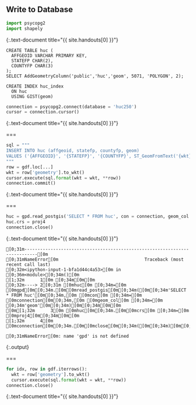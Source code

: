 ---
---

## Write to Database


~~~python
import psycopg2
import shapely
~~~
{:.text-document title="{{ site.handouts[0] }}"}



~~~pql
CREATE TABLE huc (
  AFFGEOID VARCHAR PRIMARY KEY,
  STATEFP CHAR(2),
  COUNTYFP CHAR(3)
);
SELECT AddGeometryColumn('public','huc','geom', 5071, 'POLYGON', 2);
~~~

~~~psql
CREATE INDEX huc_index
  ON huc
  USING GIST(geom)
~~~


~~~python
connection = psycopg2.connect(database = 'huc250')
cursor = connection.cursor()
~~~
{:.text-document title="{{ site.handouts[0] }}"}



===


~~~python
sql = """
INSERT INTO huc (affgeoid, statefp, countyfp, geom)
VALUES ('{AFFGEOID}', '{STATEFP}', '{COUNTYFP}', ST_GeomFromText('{wkt}', 5071))
"""
row = gdf.loc[...]
wkt = row['geometry'].to_wkt()
cursor.execute(sql.format(wkt = wkt, **row))
connection.commit()
~~~
{:.text-document title="{{ site.handouts[0] }}"}



===


~~~python
huc = gpd.read_postgis('SELECT * FROM huc', con = connection, geom_col = 'geom')
huc.crs = proj4
connection.close()
~~~
{:.text-document title="{{ site.handouts[0] }}"}

~~~
[0;31m---------------------------------------------------------------------------[0m
[0;31mNameError[0m                                 Traceback (most recent call last)
[0;32m<ipython-input-1-bfa1d44c4a53>[0m in [0;36m<module>[0;34m()[0m
[1;32m      1[0m [0;34m[0m[0m
[0;32m----> 2[0;31m [0mhuc[0m [0;34m=[0m [0mgpd[0m[0;34m.[0m[0mread_postgis[0m[0;34m([0m[0;34m'SELECT * FROM huc'[0m[0;34m,[0m [0mcon[0m [0;34m=[0m [0mconnection[0m[0;34m,[0m [0mgeom_col[0m [0;34m=[0m [0;34m'geom'[0m[0;34m)[0m[0;34m[0m[0m
[0m[1;32m      3[0m [0mhuc[0m[0;34m.[0m[0mcrs[0m [0;34m=[0m [0mproj4[0m[0;34m[0m[0m
[1;32m      4[0m [0mconnection[0m[0;34m.[0m[0mclose[0m[0;34m([0m[0;34m)[0m[0;34m[0m[0m

[0;31mNameError[0m: name 'gpd' is not defined
~~~
{:.output}



===


~~~python
for idx, row in gdf.iterrows():
  wkt = row['geometry'].to_wkt()
  cursor.execute(sql.format(wkt = wkt, **row))
connection.close()
~~~
{:.text-document title="{{ site.handouts[0] }}"}



